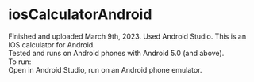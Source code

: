 # iosCalculatorAndroid
Finished and uploaded March 9th, 2023. Used Android Studio. This is an IOS calculator for Android. <br />
Tested and runs on Android phones with Android 5.0 (and above). <br />
To run: <br />
Open in Android Studio, run on an Android phone emulator. <br />
